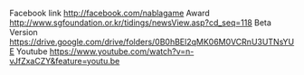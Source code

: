 Facebook link
http://facebook.com/nablagame
Award
http://www.sgfoundation.or.kr/tidings/newsView.asp?cd_seq=118
Beta Version
https://drive.google.com/drive/folders/0B0hBEl2qMK06M0VCRnU3UTNsYUE
Youtube
https://www.youtube.com/watch?v=n-vJfZxaCZY&feature=youtu.be
